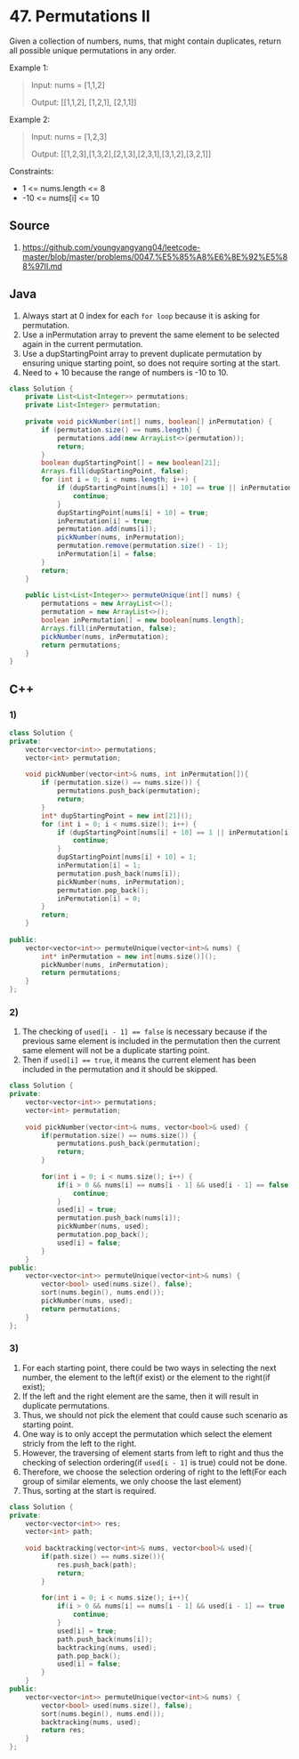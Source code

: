 # 47. Permutations II

Given a collection of numbers, nums, that might contain duplicates, return all possible unique permutations in any order.

Example 1:

> Input: nums = [1,1,2]
> 
> Output: [[1,1,2], [1,2,1], [2,1,1]]

Example 2:

> Input: nums = [1,2,3]
> 
> Output: [[1,2,3],[1,3,2],[2,1,3],[2,3,1],[3,1,2],[3,2,1]]

Constraints:

* 1 <= nums.length <= 8
* -10 <= nums[i] <= 10

## Source
1. https://github.com/youngyangyang04/leetcode-master/blob/master/problems/0047.%E5%85%A8%E6%8E%92%E5%88%97II.md

## Java

1. Always start at 0 index for each `for loop` because it is asking for permutation.
2. Use a inPermutation array to prevent the same element to be selected again in the current permutation.
3. Use a dupStartingPoint array to prevent duplicate permutation by ensuring unique starting point, so does not require sorting at the start.
4. Need to + 10 because the range of numbers is -10 to 10. 
```Java
class Solution {
    private List<List<Integer>> permutations;
    private List<Integer> permutation;
    
    private void pickNumber(int[] nums, boolean[] inPermutation) {
        if (permutation.size() == nums.length) {
            permutations.add(new ArrayList<>(permutation));
            return;
        }
        boolean dupStartingPoint[] = new boolean[21];
        Arrays.fill(dupStartingPoint, false);
        for (int i = 0; i < nums.length; i++) {
            if (dupStartingPoint[nums[i] + 10] == true || inPermutation[i] == true) {
                continue;
            }            
            dupStartingPoint[nums[i] + 10] = true;
            inPermutation[i] = true;
            permutation.add(nums[i]);
            pickNumber(nums, inPermutation);
            permutation.remove(permutation.size() - 1);
            inPermutation[i] = false;
        }
        return;
    }
    
    public List<List<Integer>> permuteUnique(int[] nums) {
        permutations = new ArrayList<>();
        permutation = new ArrayList<>();
        boolean inPermutation[] = new boolean[nums.length];
        Arrays.fill(inPermutation, false);
        pickNumber(nums, inPermutation);
        return permutations;
    }
}
```

## C++
### 1)
```c++
class Solution {
private:
    vector<vector<int>> permutations;
    vector<int> permutation;
    
    void pickNumber(vector<int>& nums, int inPermutation[]){
        if (permutation.size() == nums.size()) {
            permutations.push_back(permutation);
            return;
        }
        int* dupStartingPoint = new int[21]();
        for (int i = 0; i < nums.size(); i++) {
            if (dupStartingPoint[nums[i] + 10] == 1 || inPermutation[i] == 1) {
                continue;
            }
            dupStartingPoint[nums[i] + 10] = 1;
            inPermutation[i] = 1;
            permutation.push_back(nums[i]);
            pickNumber(nums, inPermutation);
            permutation.pop_back();
            inPermutation[i] = 0;
        }
        return;
    }
    
public:
    vector<vector<int>> permuteUnique(vector<int>& nums) {
        int* inPermutation = new int[nums.size()]();
        pickNumber(nums, inPermutation);
        return permutations;
    }
};
```

### 2)
1. The checking of `used[i - 1] == false` is necessary because if the previous same element is included in the permutation then the current same element will not be a duplicate starting point.
2. Then if `used[i] == true`, it means the current element has been included in the permutation and it should be skipped.
```c++
class Solution {
private:
    vector<vector<int>> permutations;
    vector<int> permutation;
    
    void pickNumber(vector<int>& nums, vector<bool>& used) {
        if(permutation.size() == nums.size()) {
            permutations.push_back(permutation);
            return;
        }
        
        for(int i = 0; i < nums.size(); i++) {
            if(i > 0 && nums[i] == nums[i - 1] && used[i - 1] == false || used[i] == true){
                continue;
            }             
            used[i] = true;
            permutation.push_back(nums[i]);
            pickNumber(nums, used);
            permutation.pop_back();
            used[i] = false; 
        }
    }
public:
    vector<vector<int>> permuteUnique(vector<int>& nums) {
        vector<bool> used(nums.size(), false);
        sort(nums.begin(), nums.end());
        pickNumber(nums, used);
        return permutations;
    }
};
```

### 3)

1. For each starting point, there could be two ways in selecting the next number, the element to the left(if exist) or the element to the right(if exist);
2. If the left and the right element are the same, then it will result in duplicate permutations.
3. Thus, we should not pick the element that could cause such scenario as starting point.
4. One way is to only accept the permutation which select the element stricly from the left to the right.
5. However, the traversing of element starts from left to right and thus the checking of selection ordering(if `used[i - 1]` is true) could not be done.
6. Therefore, we choose the selection ordering of right to the left(For each group of similar elements, we only choose the last element)
7. Thus, sorting at the start is required.
```c++
class Solution {
private:
    vector<vector<int>> res;
    vector<int> path;
    
    void backtracking(vector<int>& nums, vector<bool>& used){
        if(path.size() == nums.size()){
            res.push_back(path);
            return;
        }
        
        for(int i = 0; i < nums.size(); i++){
            if(i > 0 && nums[i] == nums[i - 1] && used[i - 1] == true || used[i] == true){
                continue;
            }
            used[i] = true;
            path.push_back(nums[i]);
            backtracking(nums, used);
            path.pop_back();
            used[i] = false;
        }
    }
public:    
    vector<vector<int>> permuteUnique(vector<int>& nums) {
        vector<bool> used(nums.size(), false);
        sort(nums.begin(), nums.end());
        backtracking(nums, used);
        return res;
    }
};
```
